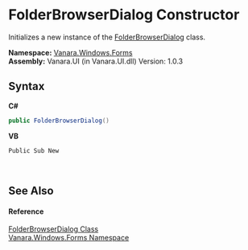 # FolderBrowserDialog Constructor 
 

Initializes a new instance of the <a href="2b00e7ee-51e3-9316-ccb1-20970f8e1755">FolderBrowserDialog</a> class.

**Namespace:**&nbsp;<a href="c580cf52-4028-70db-28d0-f9b1abc03861">Vanara.Windows.Forms</a><br />**Assembly:**&nbsp;Vanara.UI (in Vanara.UI.dll) Version: 1.0.3

## Syntax

**C#**<br />
``` C#
public FolderBrowserDialog()
```

**VB**<br />
``` VB
Public Sub New
```

<br />

## See Also


#### Reference
<a href="2b00e7ee-51e3-9316-ccb1-20970f8e1755">FolderBrowserDialog Class</a><br /><a href="c580cf52-4028-70db-28d0-f9b1abc03861">Vanara.Windows.Forms Namespace</a><br />